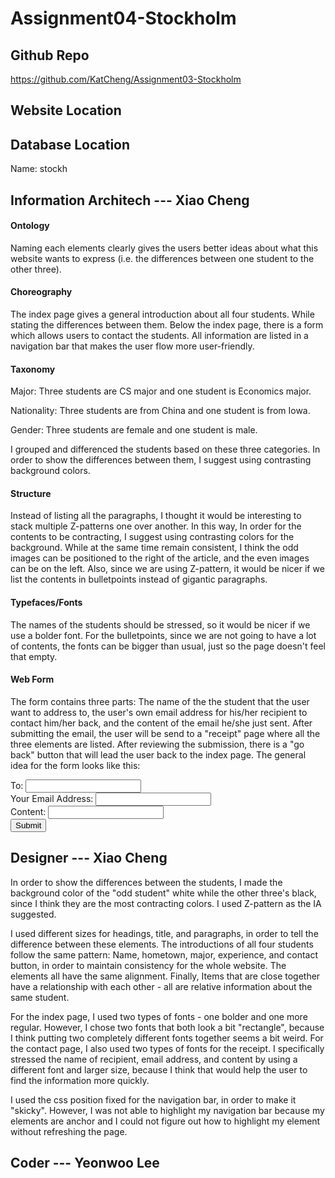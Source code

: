 # Assignment04-Stockholm 

## Github Repo

https://github.com/KatCheng/Assignment03-Stockholm

## Website Location



## Database Location

Name: stockh

## Information Architech --- Xiao Cheng

#### Ontology

 Naming each elements clearly gives the users better ideas about what this website wants to express (i.e. the differences between one student to the other three). 

#### Choreography

The index page gives a general introduction about all four students. While stating the differences between them. Below the index page, there is a form which allows users to contact the students. All information are listed in a navigation bar that makes the user flow more user-friendly.

#### Taxonomy

Major: Three students are CS major and one student is Economics major.

Nationality: Three students are from China and one student is from Iowa.

Gender: Three students are female and one student is male.

I grouped and differenced the students based on these three categories. In order to show the differences between them, I suggest using contrasting background colors. 

#### Structure

Instead of listing all the paragraphs, I thought it would be interesting to stack multiple Z-patterns one over another. In this way, In order for the contents to be contracting, I suggest using contrasting colors for the background. While at the same time remain consistent, I think the odd images can be positioned to the right of the article, and the even images can be on the left. Also, since we are using Z-pattern, it would be nicer if we list the contents in bulletpoints instead of gigantic paragraphs.

#### Typefaces/Fonts

The names of the students should be stressed, so it would be nicer if we use a bolder font. For the bulletpoints, since we are not going to have a lot of contents, the fonts can be bigger than usual, just so the page doesn't feel that empty.

#### Web Form

The form contains three parts: The name of the the student that the user want to address to, the user's own email address for his/her recipient to contact him/her back, and the content of the email he/she just sent. After submitting the email, the user will be send to a "receipt" page where all the three elements are listed. After reviewing the submission, there is a "go back" button that will lead the user back to the index page.
The general idea for the form looks like this:
      <div>
      <label for = "name">To: </label>
      <input type = "text" name = "name" id = "name">
      </div>
      <div>
      <lable for = "email">Your Email Address: </lable>
      <input type = "text" name = "email" id = "email">
      </div>
      <div>
      <lable for = "content">Content: </lable>
      <input type = "text" name = "content" id = "content">
      </div>
      <input type = "submit" value = "Submit">

## Designer --- Xiao Cheng

In order to show the differences between the students, I made the background color of the "odd student" white while the other three's black, since I think they are the most contracting colors. I used Z-pattern as the IA suggested. 

I used different sizes for headings, title, and paragraphs, in order to tell the difference between these elements. The introductions of all four students follow the same pattern: Name, hometown, major, experience, and contact button, in order to maintain consistency for the whole website. The elements all have the same alignment. Finally, Items that are close together have a relationship with each other - all are relative information about the same student.

For the index page, I used two types of fonts - one bolder and one more regular. However, I chose two fonts that both look a bit "rectangle", because I think putting two completely different fonts together seems a bit weird. For the contact page, I also used two types of fonts for the receipt. I specifically stressed the name of recipient, email address, and content by using a different font and larger size, because I think that would help the user to find the information more quickly. 

I used the css position fixed for the navigation bar, in order to make it "skicky". However, I was not able to highlight my navigation bar because my elements are anchor and I could not figure out how to highlight my element without refreshing the page. 

## Coder --- Yeonwoo Lee
